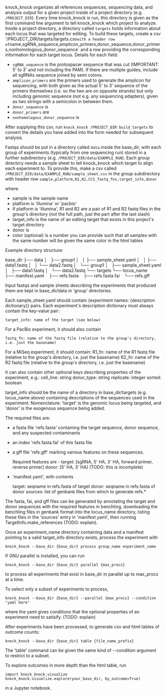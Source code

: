 knock_knock organizes all references sequences, sequencing data, and analysis output for a given project inside of a project directory (e.g. `/PROJECT_DIR`).
Every time knock_knock is run, this directory is given as the first command line argument to tell knock_knock which project to analyze.
Inside a project directory, a directory called `targets` holds information about each locus that was targeted for editing.
To build these targets, create a csv '/PROJECT_DIR/targets/targets.csv` with a header row of `name,sgRNA_sequence,amplicon_primers,donor_sequence,donor_primers,nonhomologous_donor_sequence` and a row providing the corresponding information for each target locus. 
 Details for each field:
- `sgRNA_sequence` is the protospacer sequence that was cut (IMPORTANT: 5' to 3' and not including the PAM). If there are multiple guides, include all sgRNAs sequence joined by semi colons.
- `amplicon_primers` are the primers used to generate the amplicon for sequencing, with both given as the actual 5' to 3' sequence of the primers themselves (i.e. so the two are on opposite strands) but only including genomic sequence (not e.g. any sequencing adapters), given as two strings with a semicolon in between them.
- `donor_sequence` is 
- `donor_primers` are 
- `nonhomologous_donor_sequence` is

After supplying this csv, run ```knock_knock /PROJECT_DIR build_targets``` to convert the details you have added into the form needed for subsequent analysis.

Fastqs should be put in a directory called `data` inside the base_dir, with each group of experiments (typically from one sequencing run) stored in a further subdirectory (e.g. `/PROJECT_DIR/data/EXAMPLE_RUN`).
Each group directory needs a sample sheet to tell knock_knock which target to align each experiment to.
To provide this, make a csv called `/PROJECT_DIR/data/EXAMPLE_RUN/sample_sheet.csv` in the group subdirectory with header row `sample,platform,R1,R2,CCS_fastq_fns,target_info,donor`

where:
- sample is the sample name
- platform is 'illumina' or 'pacbio'
- if platform is 'illumina', R1 and R2 are a pair of R1 and R2 fastq files in the group's directory (not the full path, just the part after the last slash)
- target_info is the name of an editing target that exists in this project's target directory
- donor is 
- color (optional) is a number you can provide such that all samples with the same number will be given the same color in the html tables


Example directory structure:

base_dir
├── data
│   ├── group1
│   │   ├── sample_sheet.yaml
│   │   ├── data1.fastq
│   │   └── data2.fastq
│   └── group1
│       ├── sample_sheet.yaml
│       ├── data1.fastq
│       └── data2.fastq
└── targets
    └── locus_name
        ├── manifest.yaml
        ├── refs.fasta
        ├── refs.fasta.fai
        └── refs.gff

Input fastqs and sample sheets describing the experiments that produced them are kept in base_dir/data in 'group' directories.

Each sample_sheet.yaml should contain {experiment names: {description dictionary}} pairs.
Each experiment's description dictionary must always contain the key-value pair:

    target_info: name of the target (see below)

For a PacBio experiment, it should also contain

    fastq_fn: name of the fastq file (relative to the group's directory, i.e. just the basename)

For a MiSeq experiment, it should contain:
    R1_fn: name of the R1 fastq file (relative to the group's directory, i.e. just the basename)
    R2_fn: name of the R2 fastq file (relative to the group's directory, i.e. just the basename)
    
It can also contain other optional keys describing properties of the experiment, e.g.:
    cell_line: string
    donor_type: string
    replicate: integer
    sorted: boolean

target_info should be the name of a directory in base_dir/targets (e.g. locus_name above) containing descriptions of the sequences used in the experiment.
Nomenclature: 'target' is the genomic locus being targeted, and 'donor' is the exogenous sequence being added.

The required files are:

- a fasta file 'refs.fasta' containing the target sequence, donor sequence, and any suspected contaminants

- an index 'refs.fasta.fai' of this fasta file

- a gff file 'refs.gff' marking various features on these sequences.

    Required features are -
    target: [sgRNA, 5' HA, 3' HA, forward primer, reverse primer]
    donor: [5' HA, 3' HA] (TODO: this is incomplete)

- 'manifest.yaml', with contents

    target: seqname in refs.fasta of target
    donor: seqname in refs.fasta of donor
    sources: list of genbank files from which to generate refs.\*

The fasta, fai, and gff  files can be generated by annotating the target and donor sequences with the required features in benchling, downloading the benchling files in genbank format into the locus_name directory, listing these files in the 'sources' entry in 'manifest.yaml', then running TargetInfo.make_references (TODO: explain).

Once an experiment_name directory containing data and a manifest pointing to a valid target_info directory exists, process the experiment with 

    knock_knock --base_dir {base_dir} process group_name experiment_name

If GNU parallel is installed, you can run

    knock_knock --base_dir {base_dir} parallel {max_procs}

to process all experiments that exist in base_dir in parallel up to max_procs at a time.

To select only a subset of experiments to process, 

    knock_knock --base_dir {base_dir} --parallel {max_procs} --condition "yaml here"

where the yaml gives conditions that the optional properties of an experiment need to satisify. (TODO: explain)

After experiments have been processed, to generate csv and html tables of outcome counts:
    
    knock_knock --base_dir {base_dir} table {file_name_prefix}

The 'table' command can be given the same kind of --condition argument to restrict to a subset.

To explore outcomes in more depth than the html table, run

    import knock_knock.visualize
    knock_knock.visualize.explore(your_base_dir, by_outcome=True)

in a Jupyter notebook.

